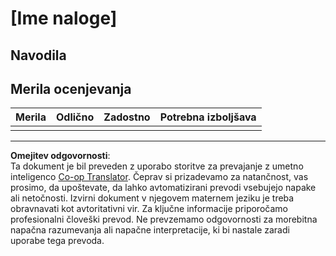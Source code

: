 <!--
CO_OP_TRANSLATOR_METADATA:
{
  "original_hash": "b5f62ec256c7e43e771f0d3b4e1a9130",
  "translation_date": "2025-08-27T22:44:32+00:00",
  "source_file": "lesson-template/assignment.md",
  "language_code": "sl"
}
-->
# [Ime naloge]

## Navodila

## Merila ocenjevanja

| Merila | Odlično | Zadostno | Potrebna izboljšava |
| ------- | -------- | -------- | ------------------- |
|         |          |          |                     |

---

**Omejitev odgovornosti**:  
Ta dokument je bil preveden z uporabo storitve za prevajanje z umetno inteligenco [Co-op Translator](https://github.com/Azure/co-op-translator). Čeprav si prizadevamo za natančnost, vas prosimo, da upoštevate, da lahko avtomatizirani prevodi vsebujejo napake ali netočnosti. Izvirni dokument v njegovem maternem jeziku je treba obravnavati kot avtoritativni vir. Za ključne informacije priporočamo profesionalni človeški prevod. Ne prevzemamo odgovornosti za morebitna napačna razumevanja ali napačne interpretacije, ki bi nastale zaradi uporabe tega prevoda.